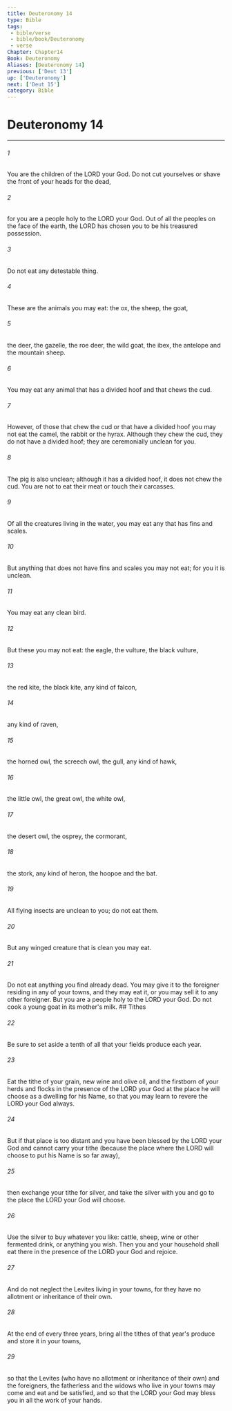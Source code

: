 ```yaml
---
title: Deuteronomy 14
type: Bible
tags:
 - bible/verse
 - bible/book/Deuteronomy
 - verse
Chapter: Chapter14
Book: Deuteronomy
Aliases: [Deuteronomy 14]
previous: ['Deut 13']
up: ['Deuteronomy']
next: ['Deut 15']
category: Bible
---
```

# Deuteronomy 14

***


###### 1 
You are the children of the LORD your God. Do not cut yourselves or shave the front of your heads for the dead, 

###### 2 
for you are a people holy to the LORD your God. Out of all the peoples on the face of the earth, the LORD has chosen you to be his treasured possession. 

###### 3 
Do not eat any detestable thing. 

###### 4 
These are the animals you may eat: the ox, the sheep, the goat, 

###### 5 
the deer, the gazelle, the roe deer, the wild goat, the ibex, the antelope and the mountain sheep. 

###### 6 
You may eat any animal that has a divided hoof and that chews the cud. 

###### 7 
However, of those that chew the cud or that have a divided hoof you may not eat the camel, the rabbit or the hyrax. Although they chew the cud, they do not have a divided hoof; they are ceremonially unclean for you. 

###### 8 
The pig is also unclean; although it has a divided hoof, it does not chew the cud. You are not to eat their meat or touch their carcasses. 

###### 9 
Of all the creatures living in the water, you may eat any that has fins and scales. 

###### 10 
But anything that does not have fins and scales you may not eat; for you it is unclean. 

###### 11 
You may eat any clean bird. 

###### 12 
But these you may not eat: the eagle, the vulture, the black vulture, 

###### 13 
the red kite, the black kite, any kind of falcon, 

###### 14 
any kind of raven, 

###### 15 
the horned owl, the screech owl, the gull, any kind of hawk, 

###### 16 
the little owl, the great owl, the white owl, 

###### 17 
the desert owl, the osprey, the cormorant, 

###### 18 
the stork, any kind of heron, the hoopoe and the bat. 

###### 19 
All flying insects are unclean to you; do not eat them. 

###### 20 
But any winged creature that is clean you may eat. 

###### 21 
Do not eat anything you find already dead. You may give it to the foreigner residing in any of your towns, and they may eat it, or you may sell it to any other foreigner. But you are a people holy to the LORD your God. Do not cook a young goat in its mother's milk. ## Tithes 

###### 22 
Be sure to set aside a tenth of all that your fields produce each year. 

###### 23 
Eat the tithe of your grain, new wine and olive oil, and the firstborn of your herds and flocks in the presence of the LORD your God at the place he will choose as a dwelling for his Name, so that you may learn to revere the LORD your God always. 

###### 24 
But if that place is too distant and you have been blessed by the LORD your God and cannot carry your tithe (because the place where the LORD will choose to put his Name is so far away), 

###### 25 
then exchange your tithe for silver, and take the silver with you and go to the place the LORD your God will choose. 

###### 26 
Use the silver to buy whatever you like: cattle, sheep, wine or other fermented drink, or anything you wish. Then you and your household shall eat there in the presence of the LORD your God and rejoice. 

###### 27 
And do not neglect the Levites living in your towns, for they have no allotment or inheritance of their own. 

###### 28 
At the end of every three years, bring all the tithes of that year's produce and store it in your towns, 

###### 29 
so that the Levites (who have no allotment or inheritance of their own) and the foreigners, the fatherless and the widows who live in your towns may come and eat and be satisfied, and so that the LORD your God may bless you in all the work of your hands. 
